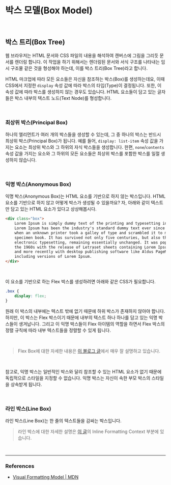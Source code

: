 # 박스 모델(Box Model)

<br>

## 박스 트리(Box Tree)

웹 브라우저는 HTML 문서와 CSS 파일의 내용을 해석하여 캔버스에 그림을 그리듯 문서를 렌더링 합니다. 이 작업을 하기 위해서는 렌더링된 문서와 서식 구조를 나타내는 임시 구조물 같은 것을 형성해야 하는데, 이를 박스 트리(Box Tree)라고 합니다.

HTML 마크업에 따라 모든 요소들은 자신을 참조하는 박스(Box)를 생성하는데요, 이때 CSS에서 지정한 `display` 속성 값에 따라 박스의 타입(Type)이 결정됩니다. 또한, 이 속성 값에 따라 박스를 생성하지 않는 경우도 있습니다. HTML 요소들이 담고 있는 글자들은 박스 내부의 텍스트 노드(Text Node)를 형성합니다.

<br>

### 최상위 박스(Principal Box)

하나의 엘리먼트가 여러 개의 박스들을 생성할 수 있는데, 그 중 하나의 박스는 반드시 최상위 박스(Principal Box)가 됩니다. 예를 들어, `display: list-item` 속성 값을 가지는 요소는 최상위 박스와 그 하위의 자식 박스들을 생성합니다. 한편, `none`/`contents` 속성 값을 가지는 요소와 그 하위의 모든 요소들은 최상위 박스를 포함한 박스를 일절 생성하지 않습니다.

<br>

### 익명 박스(Anonymous Box)

익명 박스(Anonymous Box)는 HTML 요소를 기반으로 하지 않는 박스입니다. HTML 요소를 기반으로 하지 않고 어떻게 박스가 생성될 수 있을까요? 자, 아래와 같이 텍스트만 담고 있는 HTML 요소가 있다고 상상해봅시다.

```html
<div class="box">
	Lorem Ipsum is simply dummy text of the printing and typesetting industry.
	Lorem Ipsum has been the industry's standard dummy text ever since the 1500s,
	when an unknown printer took a galley of type and scrambled it to make a type
	specimen book. It has survived not only five centuries, but also the leap into
	electronic typesetting, remaining essentially unchanged. It was popularised in
	the 1960s with the release of Letraset sheets containing Lorem Ipsum passages,
	and more recently with desktop publishing software like Aldus PageMaker
	including versions of Lorem Ipsum.
</div>
```

<br>

이 요소를 기반으로 하는 Flex 박스를 생성하려면 아래와 같은 CSS가 필요합니다.

```css
.box {
	display: flex;
}
```

원래 이 박스의 내부에는 텍스트 밖에 없기 때문에 하위 박스가 존재하지 않아야 합니다. 하지만, 이 박스는 Flex 박스이기 때문에 내부의 텍스트 하나 하나를 담고 있는 익명 박스들이 생겨납니다. 그리고 이 익명 박스들이 Flex 아이템의 역할을 하면서 Flex 박스의 정렬 규칙에 따라 내부 텍스트들을 정렬할 수 있게 됩니다.

<br>

> Flex Box에 대한 자세한 내용은 [이 블로그 글](https://heropy.blog/2018/11/24/css-flexible-box/)에서 매우 잘 설명하고 있습니다.

<br>

참고로, 익명 박스는 일반적인 박스와 달리 참조할 수 있는 HTML 요소가 없기 때문에 독립적으로 스타일을 지정할 수 없습니다. 익명 박스는 자신이 속한 부모 박스의 스타일을 상속받게 됩니다.

<br>

### 라인 박스(Line Box)

라인 박스(Line Box)는 한 줄의 텍스트들을 감싸는 박스입니다.

> 라인 박스에 대한 자세한 설명은 [이 글](https://github.com/estellechoi/TIL/blob/master/css/formattingContext.md)의 Inline Formatting Context 부분에 있습니다.

<br>

---

### References

- [Visual Formatting Model | MDN](https://developer.mozilla.org/en-US/docs/Web/CSS/Visual_formatting_model)
